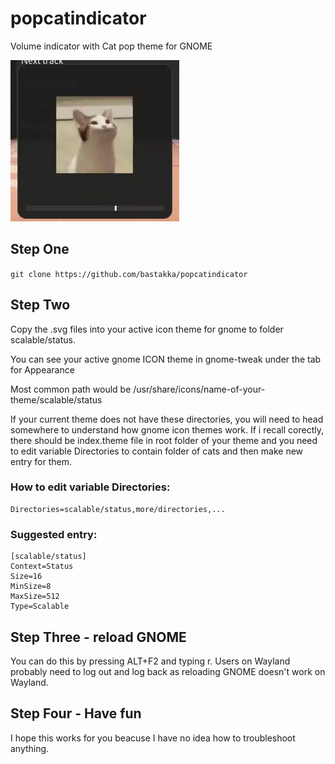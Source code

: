 # popcatindicator
Volume indicator with Cat pop theme for GNOME

![Preview of popcatindicator](preview.webp)

## Step One ##

`git clone https://github.com/bastakka/popcatindicator`

## Step Two ##

Copy the .svg files into your active icon theme for gnome to folder scalable/status.

You can see your active gnome ICON theme in gnome-tweak under the tab for Appearance

Most common path would be /usr/share/icons/name-of-your-theme/scalable/status

If your current theme does not have these directories, you will need to head somewhere to understand how gnome icon themes work. If i recall corectly, there should be index.theme file in root folder of your theme and you need to edit variable Directories to contain folder of cats and then make new entry for them.

### How to edit variable Directories: ###
```
Directories=scalable/status,more/directories,...
```
### Suggested entry: ###
```
[scalable/status]
Context=Status
Size=16
MinSize=8
MaxSize=512
Type=Scalable
```

## Step Three - reload GNOME ##
You can do this by pressing ALT+F2 and typing r. 
Users on Wayland probably need to log out and log back as reloading GNOME doesn't work on Wayland.

## Step Four - Have fun ##
I hope this works for you beacuse I have no idea how to troubleshoot anything. 
